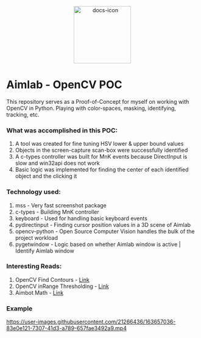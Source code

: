 <p align="center">
<img src="https://res.cloudinary.com/wemakeart/image/upload/v1650072158/github-projects/aimlab-poc/aimlab-poc-bot_dietko.png" width=150px height="150px"  alt="docs-icon"/>
</p>

# Aimlab - OpenCV POC

This repository serves as a Proof-of-Concept for myself on working with OpenCV in Python. Playing with color-spaces, masking, identifying, tracking, etc.

### What was accomplished in this POC:

1. A tool was created for fine tuning HSV lower & upper bound values
2. Objects in the screen-capture scan-box were successfully identified
3. A c-types controller was built for MnK events because DirectInput is slow and win32api does not work
4. Basic logic was implemented for finding the center of each identified object and the clicking it

### Technology used:

1. mss - Very fast screenshot package
2. c-types - Building MnK controller
3. keyboard - Used for handling basic keyboard events
4. pydirectinput - Finding cursor position values in a 3D scene of Aimlab
5. opencv-python - Open Source Computer Vision handles the bulk of the project workload
6. pygetwindow - Logic based on whether Aimlab window is active | Identify Aimlab window

### Interesting Reads:

1. OpenCV Find Contours - [Link](https://docs.opencv.org/4.x/df/d0d/tutorial_find_contours.html)
2. OpenCV inRange Thresholding - [Link](https://docs.opencv.org/3.4/da/d97/tutorial_threshold_inRange.html)
3. Aimbot Math - [Link](https://www.unknowncheats.me/forum/counterstrike-global-offensive/137492-math-behind-hack-1-coding-better-aimbot-stop-using-calcangle.html)

### Example



https://user-images.githubusercontent.com/21266436/163657036-83e0e121-7307-41d3-a789-657fae3492a9.mp4



